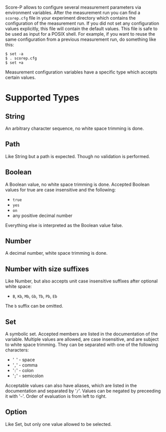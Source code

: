 Score-P allows to configure several measurement parameters via environment
variables.  After the measurement run you can find a `scorep.cfg` file in
your experiment directory which contains the configuration of the measurement
run.  If you did not set any configuration values explicitly, this file will
contain the default values.  This file is safe to be used as input for a POSIX
shell.  For example, if you want to reuse the same configuration from a previous
measurement run, do something like this:

    $ set -a
    $ . scorep.cfg
    $ set +a

Measurement configuration variables have a specific type which accepts certain
values.

Supported Types
===============

String
------

An arbitrary character sequence, no white space trimming is done.

Path
----

Like String but a path is expected.  Though no validation is performed.

Boolean
-------

A Boolean value, no white space trimming is done.
Accepted Boolean values for true are case insensitive and the following:

 - `true`
 - `yes`
 - `on`
 - any positive decimal number

Everything else is interpreted as the Boolean value false.

Number
------

A decimal number, white space trimming is done.

Number with size suffixes
-------------------------

Like Number, but also accepts unit case insensitive suffixes after optional
white space:

 - `B`, `Kb`, `Mb`, `Gb`, `Tb`, `Pb`, `Eb`

The `b` suffix can be omitted.

Set
---

A symbolic set.  Accepted members are listed in the documentation of the
variable.  Multiple values are allowed, are case insensitive, and are
subject to white space trimming.  They can be separated with one of the
following characters:

 - '` `' - space
 - '`,`' - comma
 - '`:`' - colon
 - '`;`' - semicolon

Acceptable values can also have aliases, which are listed in the
documentation and separated by '`/`'. Values can be negated by preceeding it
with '`~`'. Order of evaluation is from left to right.

Option
------

Like Set, but only one value allowed to be selected.
